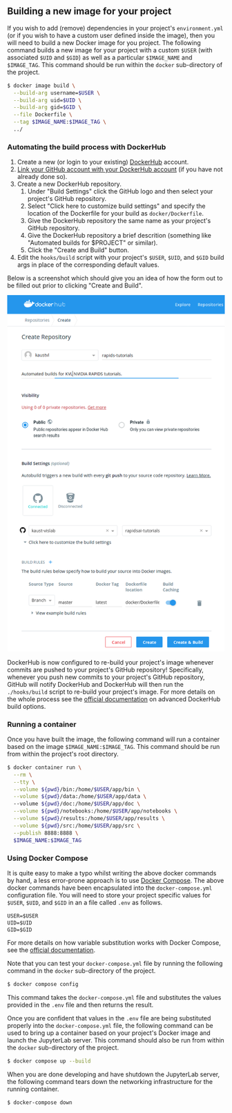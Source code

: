 ## Building a new image for your project

If you wish to add (remove) dependencies in your project's `environment.yml` (or if you wish to have a custom user defined inside the image), then you will need to build a new Docker image for you project. The following command builds a new image for your project with a custom `$USER` (with associated `$UID` and `$GID`) as well as a particular `$IMAGE_NAME` and `$IMAGE_TAG`. This command should be run within the `docker` sub-directory of the project.

```bash
$ docker image build \
  --build-arg username=$USER \
  --build-arg uid=$UID \
  --build-arg gid=$GID \
  --file Dockerfile \
  --tag $IMAGE_NAME:$IMAGE_TAG \
  ../
```

### Automating the build process with DockerHub

1. Create a new (or login to your existing) [DockerHub](https://hub.docker.com) account.
2. [Link your GitHub account with your DockerHub account](https://docs.docker.com/docker-hub/builds/link-source/) (if you have not already done so).
3. Create a new DockerHub repository.
   1. Under "Build Settings" click the GitHub logo and then select your project's GitHub repository.
   2. Select "Click here to customize build settings" and specify the location of the Dockerfile for your build as `docker/Dockerfile`.
   3. Give the DockerHub repository the same name as your project's GitHub repository.
   4. Give the DockerHub repository a brief descrition (something like "Automated builds for $PROJECT" or similar).
   5. Click the "Create and Build" button.
4. Edit the `hooks/build` script with your project's `$USER`, `$UID`, and `$GID` build args in place of the corresponding default values.

Below is a screenshot which should give you an idea of how the form out to be filled out prior to clicking "Create and Build".

![Creating a new DockerHub repository for your project](./img/creating-dockerhub-repo-screenshot.png)

DockerHub is now configured to re-build your project's image whenever commits are pushed to your project's GitHub repository! Specifically, whenever you push new commits to your project's GitHub repository, GitHub will notify DockerHub and DockerHub will then run the `./hooks/build` script to re-build your project's image. For more details on the whole process see the [official documentation](https://docs.docker.com/docker-hub/builds/advanced/#build-hook-examples) on advanced DockerHub build options.

### Running a container

Once you have built the image, the following command will run a container based on the image `$IMAGE_NAME:$IMAGE_TAG`. This command should be run from within the project's root directory.

```bash
$ docker container run \
  --rm \
  --tty \
  --volume ${pwd}/bin:/home/$USER/app/bin \
  --volume ${pwd}/data:/home/$USER/app/data \ 
  --volume ${pwd}/doc:/home/$USER/app/doc \
  --volume ${pwd}/notebooks:/home/$USER/app/notebooks \
  --volume ${pwd}/results:/home/$USER/app/results \
  --volume ${pwd}/src:/home/$USER/app/src \
  --publish 8888:8888 \
  $IMAGE_NAME:$IMAGE_TAG
```

### Using Docker Compose

It is quite easy to make a typo whilst writing the above docker commands by hand, a less error-prone approach is to use [Docker Compose](https://docs.docker.com/compose/). The above docker commands have been encapsulated into the `docker-compose.yml` configuration file. You will need to store your project specific values for `$USER`, `$UID`, and `$GID` in an a file called `.env` as follows. 

```
USER=$USER
UID=$UID
GID=$GID
```

For more details on how variable substitution works with Docker Compose, see the [official documentation](https://docs.docker.com/compose/environment-variables/#the-env-file).

Note that you can test your `docker-compose.yml` file by running the following command in the `docker` sub-directory of the project.

```bash
$ docker compose config
```

This command takes the `docker-compose.yml` file and substitutes the values provided in the `.env` file and then returns the result.

Once you are confident that values in the `.env` file are being substituted properly into the `docker-compose.yml` file, the following command can be used to bring up a container based on your project's Docker image and launch the JupyterLab server. This command should also be run from within the `docker` sub-directory of the project.

```bash
$ docker compose up --build
```

When you are done developing and have shutdown the JupyterLab server, the following command tears down the networking infrastructure for the running container.

```bash
$ docker-compose down
```
